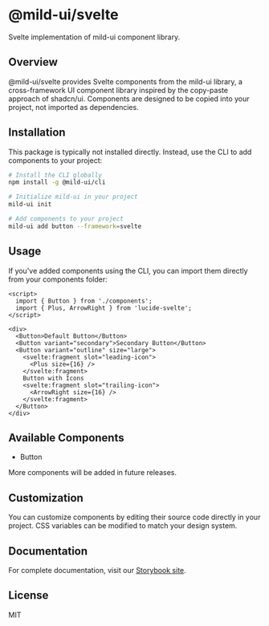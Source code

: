 # @mild-ui/svelte

Svelte implementation of mild-ui component library.

## Overview

@mild-ui/svelte provides Svelte components from the mild-ui library, a cross-framework UI component library inspired by the copy-paste approach of shadcn/ui. Components are designed to be copied into your project, not imported as dependencies.

## Installation

This package is typically not installed directly. Instead, use the CLI to add components to your project:

```bash
# Install the CLI globally
npm install -g @mild-ui/cli

# Initialize mild-ui in your project
mild-ui init

# Add components to your project
mild-ui add button --framework=svelte
```

## Usage

If you've added components using the CLI, you can import them directly from your components folder:

```svelte
<script>
  import { Button } from './components';
  import { Plus, ArrowRight } from 'lucide-svelte';
</script>

<div>
  <Button>Default Button</Button>
  <Button variant="secondary">Secondary Button</Button>
  <Button variant="outline" size="large">
    <svelte:fragment slot="leading-icon">
      <Plus size={16} />
    </svelte:fragment>
    Button with Icons
    <svelte:fragment slot="trailing-icon">
      <ArrowRight size={16} />
    </svelte:fragment>
  </Button>
</div>
```

## Available Components

- Button

More components will be added in future releases.

## Customization

You can customize components by editing their source code directly in your project. CSS variables can be modified to match your design system.

## Documentation

For complete documentation, visit our [Storybook site](https://codewithriyan.github.io/mild-ui/).

## License

MIT
